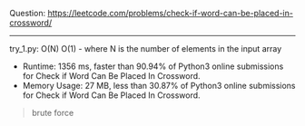 Question: https://leetcode.com/problems/check-if-word-can-be-placed-in-crossword/

---

try_1.py: O(N) O(1) - where N is the number of elements in the input array

* Runtime: 1356 ms, faster than 90.94% of Python3 online submissions for Check if Word Can Be Placed In Crossword.
* Memory Usage: 27 MB, less than 30.87% of Python3 online submissions for Check if Word Can Be Placed In Crossword.

> brute force
